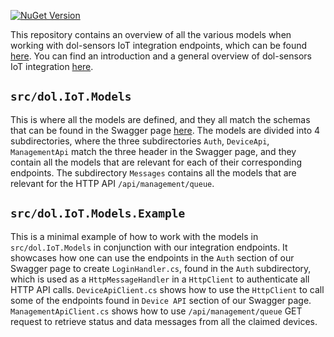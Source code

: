 [![NuGet Version](https://img.shields.io/nuget/v/dol.IoT.Models?style=social&logo=nuget)](https://www.nuget.org/packages/dol.IoT.Models)

This repository contains an overview of all the various models when working with dol-sensors IoT integration endpoints, which can be found [here](https://dol-iot-api-qa.azurewebsites.net/swagger/index.html). You can find an introduction and a general overview of dol-sensors IoT integration [here](https://github.com/dol-sensors-A-S/dol.IoT.Integrator.Cli/blob/master/resources/Integrator-API-getting-started.md).

## `src/dol.IoT.Models`

This is where all the models are defined, and they all match the schemas that can be found in the Swagger page [here](https://dol-iot-api-qa.azurewebsites.net/swagger/index.html). The models are divided into 4 subdirectories, where the three subdirectories `Auth`, `DeviceApi`, `ManagementApi` match the three header in the Swagger page, and they contain all the models that are relevant for each of their corresponding endpoints. The subdirectory `Messages` contains all the models that are relevant for the HTTP API `/api/management/queue`.


## `src/dol.IoT.Models.Example`

This is a minimal example of how to work with the models in `src/dol.IoT.Models` in conjunction with our integration endpoints. It showcases how one can use the endpoints in the `Auth` section of our Swagger page to create `LoginHandler.cs`, found in the `Auth` subdirectory, which is used as a `HttpMessageHandler` in a  `HttpClient` to authenticate all HTTP API calls. `DeviceApiClient.cs` shows how to use the `HttpClient` to call some of the endpoints found in `Device API` section of our Swagger page. `ManagementApiClient.cs` shows how to use `/api/management/queue` GET request to retrieve status and data messages from all the claimed devices.